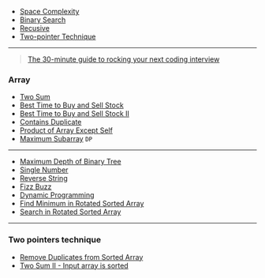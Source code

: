* [Space Complexity](basics/Space%20Complexity.md)
* [Binary Search](basics/Binary%20Search.md)
* [Recusive](basics/Recursive.md)
* [Two-pointer Technique](basics/Two%20Pointers%20Technique.md)
----
> [The 30-minute guide to rocking your next coding interview](https://www.freecodecamp.org/news/coding-interviews-for-dummies-5e048933b82b/)
### Array
* [Two Sum](./Two%20Sum.md)
* [Best Time to Buy and Sell Stock](./Best%20Time%20to%20Buy%20and%20Sell%20Stock.md)
* [Best Time to Buy and Sell Stock II](./Best%20Time%20to%20Buy%20and%20Sell%20Stock%20II.md)
* [Contains Duplicate](./Contains%20Duplicate.md)
* [Product of Array Except Self](./Product%20of%20Array%20Except%20Self.md)
* [Maximum Subarray](./DP_Maximum%20Subarray.md)
  `DP`

-----
* [Maximum Depth of Binary Tree](./Maximum%20Depth%20of%20Binary%20Tree.md)
* [Single Number](./Single%20Number.md)
* [Reverse String](./Reverse%20String.md)
* [Fizz Buzz](./Fizz%20Buzz.md)
* [Dynamic Programming](./Dynamic%20Programming.md)
* [Find Minimum in Rotated Sorted Array](./Find%20Minimum%20in%20Rotated%20Sorted%20Array.md)
* [Search in Rotated Sorted Array](./Search%20in%20Rotated%20Sorted%20Array.md)

----
### Two pointers technique

* [Remove Duplicates from Sorted Array](./Two%20Pointers/Remove%20Duplicates%20from%20Sorted%20Array.md)
* [Two Sum II - Input array is sorted](./Two%20Pointers/Two%20Sum%20II%20-%20Input%20array%20is%20sorted.md)